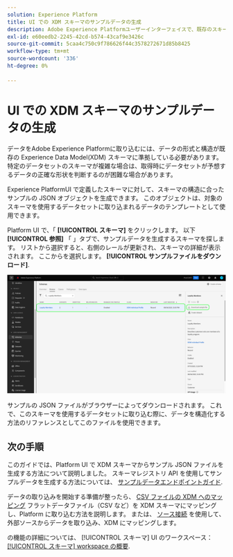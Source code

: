 ```yaml
---
solution: Experience Platform
title: UI での XDM スキーマのサンプルデータの生成
description: Adobe Experience Platformユーザーインターフェイスで、既存のスキーマに基づいてサンプルの JSON データを生成する方法を説明します。
exl-id: e60eedb2-2245-42cd-b574-43caf9e3426c
source-git-commit: 5caa4c750c9f786626f44c3578272671d85b8425
workflow-type: tm+mt
source-wordcount: '336'
ht-degree: 0%

---
```


# UI での XDM スキーマのサンプルデータの生成

データをAdobe Experience Platformに取り込むには、データの形式と構造が既存の Experience Data Model(XDM) スキーマに準拠している必要があります。 特定のデータセットのスキーマが複雑な場合は、取得時にデータセットが予想するデータの正確な形状を判断するのが困難な場合があります。

Experience PlatformUI で定義したスキーマに対して、スキーマの構造に合ったサンプルの JSON オブジェクトを生成できます。 このオブジェクトは、対象のスキーマを使用するデータセットに取り込まれるデータのテンプレートとして使用できます。

Platform UI で、「 **[!UICONTROL スキーマ]** をクリックします。 以下 **[!UICONTROL 参照]** 「 」タブで、サンプルデータを生成するスキーマを探します。 リストから選択すると、右側のレールが更新され、スキーマの詳細が表示されます。 ここからを選択します。 **[!UICONTROL サンプルファイルをダウンロード]**.

![](../images/ui/sample/sample-data.png)

サンプルの JSON ファイルがブラウザーによってダウンロードされます。 これで、このスキーマを使用するデータセットに取り込む際に、データを構造化する方法のリファレンスとしてこのファイルを使用できます。

## 次の手順

このガイドでは、Platform UI で XDM スキーマからサンプル JSON ファイルを生成する方法について説明しました。 スキーマレジストリ API を使用してサンプルデータを生成する方法については、 [サンプルデータエンドポイントガイド](../api/sample-data.md).

データの取り込みを開始する準備が整ったら、 [CSV ファイルの XDM へのマッピング](../../ingestion/tutorials/map-csv/overview.md) フラットデータファイル（CSV など）を XDM スキーマにマッピングし、Platform に取り込む方法を説明します。 または、 [ソース接続](../../sources/home.md) を使用して、外部ソースからデータを取り込み、XDM にマッピングします。

の機能の詳細については、 [!UICONTROL スキーマ] UI のワークスペース： [[!UICONTROL スキーマ] workspace の概要](./overview.md).
